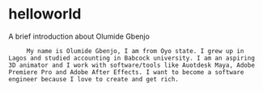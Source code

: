 # helloworld
A brief introduction about Olumide Gbenjo

         My name is Olumide Gbenjo, I am from Oyo state. I grew up in Lagos and studied accounting in Babcock university. I am an aspiring 3D animator and I work with software/tools like Auotdesk Maya, Adobe Premiere Pro and Adobe After Effects. I want to become a software engineer because I love to create and get rich. 
